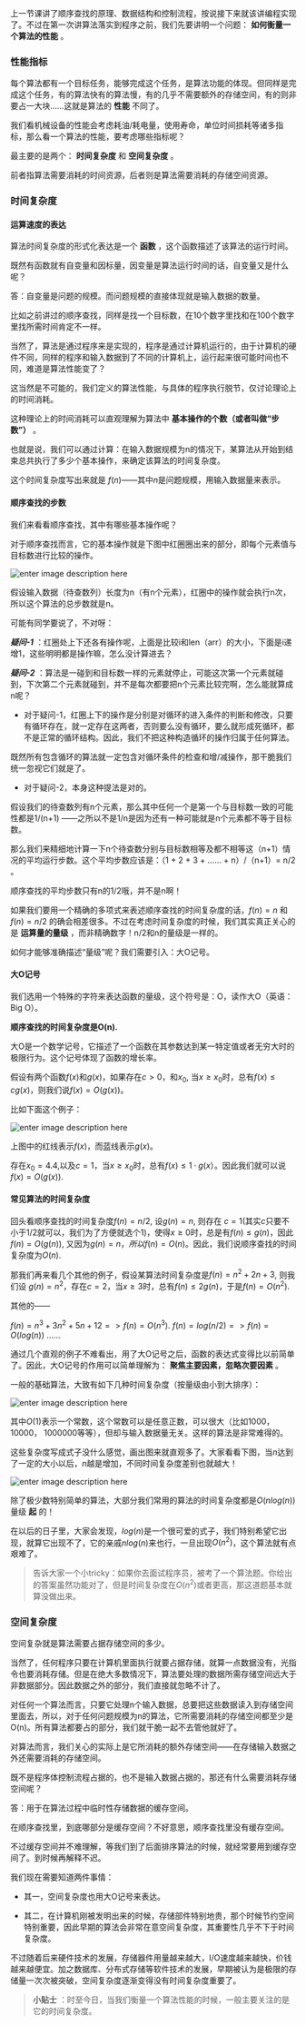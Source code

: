 上一节课讲了顺序查找的原理、数据结构和控制流程，按说接下来就该讲编程实现了。不过在第一次讲算法落实到程序之前，我们先要讲明一个问题：
**如何衡量一个算法的性能** 。

### 性能指标

每个算法都有一个目标任务，能够完成这个任务，是算法功能的体现。但同样是完成这个任务，有的算法快有的算法慢，有的几乎不需要额外的存储空间，有的则非要占一大块……这就是算法的
**性能** 不同了。

我们看机械设备的性能会考虑耗油/耗电量，使用寿命，单位时间损耗等诸多指标，那么看一个算法的性能，要考虑哪些指标呢？

最主要的是两个： **时间复杂度** 和 **空间复杂度** 。

前者指算法需要消耗的时间资源，后者则是算法需要消耗的存储空间资源。

### 时间复杂度

#### 运算速度的表达

算法时间复杂度的形式化表达是一个 **函数** ，这个函数描述了该算法的运行时间。

既然有函数就有自变量和因标量，因变量是算法运行时间的话，自变量又是什么呢？

答：自变量是问题的规模。而问题规模的直接体现就是输入数据的数量。

比如之前讲过的顺序查找，同样是找一个目标数，在10个数字里找和在100个数字里找所需时间肯定不一样。

当然了，算法是通过程序来是实现的，程序是通过计算机运行的，由于计算机的硬件不同，同样的程序和输入数据到了不同的计算机上，运行起来很可能时间也不同，难道是算法性能变了？

这当然是不可能的，我们定义的算法性能，与具体的程序执行脱节，仅讨论理论上的时间消耗。

这种理论上的时间消耗可以直观理解为算法中 **基本操作的个数（或者叫做“步数”）** 。

也就是说，我们可以通过计算：在输入数据规模为n的情况下，某算法从开始到结束总共执行了多少个基本操作，来确定该算法的时间复杂度。

这个时间复杂度写出来就是 $f(n)$——其中$n$是问题规模，用输入数据量来表示。

#### 顺序查找的步数

我们来看看顺序查找，其中有哪些基本操作呢？

对于顺序查找而言，它的基本操作就是下图中红圈圈出来的部分，即每个元素值与目标数进行比较的操作。

![enter image description
here](https://images.gitbook.cn/e0b3c050-8b4d-11e9-abd4-3359f30b3591)

假设输入数据（待查数列）长度为n（有n个元素），红圈中的操作就会执行n次，所以这个算法的总步数就是n。

可能有同学要说了，不对呀：

**_疑问-1_** ：红圈处上下还各有操作呢，上面是比较i和len（arr）的大小，下面是i递增1，这些明明都是操作嘛，怎么没计算进去？

**_疑问-2_**
：算法是一碰到和目标数一样的元素就停止，可能这次第一个元素就碰到，下次第二个元素就碰到，并不是每次都要把n个元素比较完啊，怎么能就算成n呢？

  * 对于疑问-1，红圈上下的操作是分别是对循环的进入条件的判断和修改，只要有循环存在，就一定存在这两者，否则要么没有循环，要么就形成死循环，都不是正常的循环结构。因此，我们不把这种构造循环的操作归属于任何算法。

既然所有包含循环的算法就一定包含对循环条件的检查和增/减操作，那干脆我们统一忽视它们就是了。

  * 对于疑问-2，本身这种提法是对的。

假设我们的待查数列有n个元素，那么其中任何一个是第一个与目标数一致的可能性都是1/(n+1)
——之所以不是1/n是因为还有一种可能就是n个元素都不等于目标数。

那么我们来精细地计算一下n个待查数分别与目标数相等及都不相等这（n+1）情况的平均运行步数。这个平均步数应该是：（1 + 2 + 3 + …… +
n）/（n+1）= n/2 。

顺序查找的平均步数只有n的1/2哦，并不是n啊！

如果我们要用一个精确的多项式来表述顺序查找的时间复杂度的话，$f(n) = n$ 和 $f(n) = n/2$
的确会相差很多。不过在考虑时间复杂度的时候，我们其实真正关心的是 **运算量的量级** ，而非精确数字！n/2和n的量级是一样的。

如何才能够准确描述“量级”呢？我们需要引入：大O记号。

#### 大O记号

我们选用一个特殊的字符来表达函数的量级，这个符号是：O，读作大O（英语：Big O）。

**顺序查找的时间复杂度是O(n).**

大O是一个数学记号，它描述了一个函数在其参数达到某一特定值或者无穷大时的极限行为。这个记号体现了函数的增长率。

假设有两个函数$f(x)$和$g(x)$，如果存在$c>0$，和$x _0$, 当$x \geqslant x_ 0$时，总有$f(x) \leqslant
cg(x)$，则我们说$f(x) = O(g(x))$。

比如下面这个例子：

![enter image description
here](https://images.gitbook.cn/03c6f030-8b4e-11e9-b38f-03c8201e19f7)

上图中的红线表示$f(x)$，而蓝线表示$g(x)$。

存在$x _0 = 4.4$,以及$c=1$，当$x \geqslant x_ 0$时，总有$f(x) \leqslant 1·g(x）$。因此我们就可以说
$f(x)=O(g(x))$.

#### 常见算法的时间复杂度

回头看顺序查找的时间复杂度$f(n) = n/2$, 设$g(n) = n$, 则存在
$c=1$(其实$c$只要不小于1/2就可以，我们为了方便就选个1)，使得$x \geqslant 0$时，总是有$f(n) \leqslant
g(n)$，因此$f(n)=O(g(n))$, 又因为$g(n) = n$，$所以f(n)=O(n)$。因此，我们说顺序查找的时间复杂度为$O(n)$.

那我们再来看几个其他的例子，假设某算法时间复杂度是$f(n) = n^2 + 2n + 3$, 则我们设 $g(n) = n^2$，存在$c=2$，当$x
\geqslant 3$时，总有$f(n) \leqslant 2g(n)$，于是$f(n)=O(n^2)$.

其他的——

$f(n) = n^3 + 3n^2 + 5n +12 => f(n) = O(n^3)$. $f(n) = log(n/2) => f(n) =
O(log(n))$ ……

通过几个直观的例子不难看出，用了大O记号之后，函数的表达式变得比以前简单了。因此，大O记号的作用可以简单理解为： **聚焦主要因素，忽略次要因素** 。

一般的基础算法，大致有如下几种时间复杂度（按量级由小到大排序）：

![enter image description
here](https://images.gitbook.cn/238094d0-8b4e-11e9-b38f-03c8201e19f7)

其中$O(1)$表示一个常数，这个常数可以是任意正数，可以很大（比如1000， 10000，
1000000等等），但却与输入数据量无关。这样的算法是非常难得的。

这些复杂度写成式子没什么感觉，画出图来就直观多了。大家看看下图，当$n$达到了一定的大小以后，$n$越是增加，不同时间复杂度差别也就越大！

![enter image description
here](https://images.gitbook.cn/3d7812a0-8b4e-11e9-b38f-03c8201e19f7)

除了极少数特别简单的算法，大部分我们常用的算法的时间复杂度都是$O(nlog(n))$量级 **起** 的！

在以后的日子里，大家会发现，$log(n)$是一个很可爱的式子，我们特别希望它出现，就算它出现不了，它的亲戚$nlog(n)$来也行，一旦出现$O(n^2)$，这个算法就有点艰难了。

>
> 告诉大家一个小tricky：如果你去面试程序员，被考了一个算法题。你给出的答案虽然功能对了，但是时间复杂度在$O(n^2)$或者更高，那这道题基本就算没做出来。

### 空间复杂度

空间复杂就是算法需要占据存储空间的多少。

当然了，任何程序只要在计算机里面执行就要占据存储，就算一点数据没有，光指令也要消耗存储。但是在绝大多数情况下，算法要处理的数据所需存储空间远大于非数据部分。因此数据之外的部分，我们直接就忽略不计了。

对任何一个算法而言，只要它处理n个输入数据，总要把这些数据读入到存储空间里面去，所以，对于任何问题规模为n的算法，它所需要消耗的存储空间都至少是O(n)。所有算法都要占的部分，我们就干脆一起不去管他就好了。

对算法而言，我们关心的实际上是它所消耗的额外存储空间——在存储输入数据之外还需要消耗的存储空间。

既不是程序体控制流程占据的，也不是输入数据占据的，那还有什么需要消耗存储空间呢？

答：用于在算法过程中临时性存储数据的缓存空间。

在顺序查找里，到底哪部分是缓存空间？不好意思，顺序查找里没有缓存空间。

不过缓存空间并不难理解，等我们到了后面排序算法的时候，就经常要用到缓存空间了。到时候再解释不迟。

我们现在需要知道两件事情：

  * 其一，空间复杂度也用大O记号来表达。

  * 其二，在计算机刚被发明出来的时候，存储部件特别地贵，那个时候节约空间特别重要，因此早期的算法会非常在意空间复杂度，其重要性几乎不下于时间复杂度。

不过随着后来硬件技术的发展，存储器件用量越来越大，I/O速度越来越快，价钱越来越便宜。加之数据库、分布式存储等软件技术的发展，早期被认为是极限的存储量一次次被突破，空间复杂度逐渐变得没有时间复杂度重要了。

> **小贴士** ：时至今日，当我们衡量一个算法性能的时候，一般主要关注的是它的时间复杂度。

